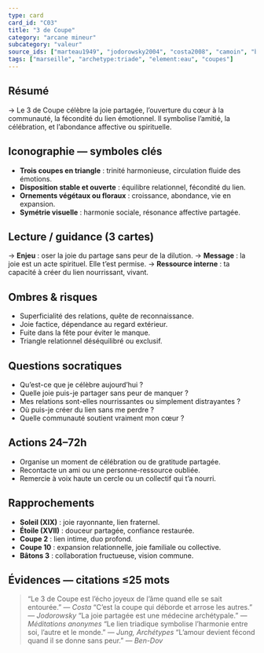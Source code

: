 ```yaml
---
type: card
card_id: "C03"
title: "3 de Coupe"
category: "arcane mineur"
subcategory: "valeur"
source_ids: ["marteau1949", "jodorowsky2004", "costa2008", "camoin", "bendov2011", "delcamp", "nadolny2018", "jung", "meditations_anonymes", "nichols"]
tags: ["marseille", "archetype:triade", "element:eau", "coupes"]
---
```


## Résumé
→ Le 3 de Coupe célèbre la joie partagée, l’ouverture du cœur à la communauté, la fécondité du lien émotionnel. Il symbolise l’amitié, la célébration, et l’abondance affective ou spirituelle.

## Iconographie — symboles clés
- **Trois coupes en triangle** : trinité harmonieuse, circulation fluide des émotions.
- **Disposition stable et ouverte** : équilibre relationnel, fécondité du lien.
- **Ornements végétaux ou floraux** : croissance, abondance, vie en expansion.
- **Symétrie visuelle** : harmonie sociale, résonance affective partagée.

## Lecture / guidance (3 cartes)
→ **Enjeu** : oser la joie du partage sans peur de la dilution.
→ **Message** : la joie est un acte spirituel. Elle t’est permise.
→ **Ressource interne** : ta capacité à créer du lien nourrissant, vivant.

## Ombres & risques
- Superficialité des relations, quête de reconnaissance.
- Joie factice, dépendance au regard extérieur.
- Fuite dans la fête pour éviter le manque.
- Triangle relationnel déséquilibré ou exclusif.

## Questions socratiques
- Qu’est-ce que je célèbre aujourd’hui ?
- Quelle joie puis-je partager sans peur de manquer ?
- Mes relations sont-elles nourrissantes ou simplement distrayantes ?
- Où puis-je créer du lien sans me perdre ?
- Quelle communauté soutient vraiment mon cœur ?

## Actions 24–72h
- Organise un moment de célébration ou de gratitude partagée.
- Recontacte un ami ou une personne-ressource oubliée.
- Remercie à voix haute un cercle ou un collectif qui t’a nourri.

## Rapprochements
- **Soleil (XIX)** : joie rayonnante, lien fraternel.
- **Étoile (XVII)** : douceur partagée, confiance restaurée.
- **Coupe 2** : lien intime, duo profond.
- **Coupe 10** : expansion relationnelle, joie familiale ou collective.
- **Bâtons 3** : collaboration fructueuse, vision commune.

## Évidences — citations ≤25 mots
> “Le 3 de Coupe est l’écho joyeux de l’âme quand elle se sait entourée.” — *Costa*
> “C’est la coupe qui déborde et arrose les autres.” — *Jodorowsky*
> “La joie partagée est une médecine archétypale.” — *Méditations anonymes*
> “Le lien triadique symbolise l’harmonie entre soi, l’autre et le monde.” — *Jung, Archétypes*
> “L’amour devient fécond quand il se donne sans peur.” — *Ben-Dov*
